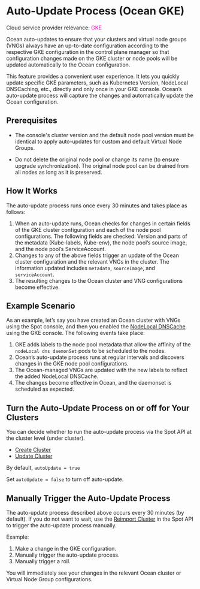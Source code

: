 # Auto-Update Process (Ocean GKE)

Cloud service provider relevance: <font color="#FC01CC">GKE</font>

Ocean auto-updates to ensure that your clusters and virtual node groups (VNGs) always have an up-to-date configuration according to the respective GKE configuration in the control plane manager so that configuration changes made on the GKE cluster or node pools will be updated automatically to the Ocean configuration.

This feature provides a convenient user experience. It lets you quickly update specific GKE parameters, such as Kubernetes Version, NodeLocal DNSCaching, etc., directly and only once in your GKE console. 
Ocean’s auto-update process will capture the changes and automatically update the Ocean configuration.

##  Prerequisites

 * The console's cluster version and the default node pool version must be identical to apply auto-updates for custom and default Virtual Node Groups.

 * Do not delete the original node pool or change its name (to ensure upgrade synchronization). The original node pool can be drained from all nodes as long as it is preserved.

## How It Works

The auto-update process runs once every 30 minutes and takes place as follows:

1. When an auto-update runs, Ocean checks for changes in certain fields of the GKE cluster configuration and each of the node pool configurations. The following fields are checked: Version and parts of the metadata (Kube-labels, Kube-env), the node pool’s source image, and the node pool’s ServiceAccount.
2. Changes to any of the above fields trigger an update of the Ocean cluster configuration and the relevant VNGs in the cluster. The information updated includes `metadata`, `sourceImage`, and `serviceAccount`.
3. The resulting changes to the Ocean cluster and VNG configurations become effective.

## Example Scenario

As an example, let’s say you have created an Ocean cluster with VNGs using the Spot console, and then you enabled the [NodeLocal DNSCache](https://cloud.google.com/kubernetes-engine/docs/how-to/nodelocal-dns-cache) using the GKE console. The following events take place:

1. GKE adds labels to the node pool metadata that allow the affinity of the `nodeLocal dns daemonSet` pods to be scheduled to the nodes.
2. Ocean’s auto-update process runs at regular intervals and discovers changes in the GKE node pool configurations.
3. The Ocean-managed VNGs are updated with the new labels to reflect the added NodeLocal DNSCache.
4. The changes become effective in Ocean, and the daemonset is scheduled as expected.

## Turn the Auto-Update Process on or off for Your Clusters

You can decide whether to run the auto-update process via the Spot API at the cluster level (under cluster).

*  [Create Cluster](https://docs.spot.io/api/#tag/Ocean-GKE/operation/OceanGKEClusterCreate)
*  [Update Cluster](https://docs.spot.io/api/#tag/Ocean-GKE/operation/OceanGKEClusterUpdate)

By default,  `autoUpdate = true` 

Set `autoUpdate = false` to turn off auto-update.

## Manually Trigger the Auto-Update Process

The auto-update process described above occurs every 30 minutes (by default). If you do not want to wait, use the [Reimport Cluster](https://docs.spot.io/api/#operation/reImportGke) in the Spot API to trigger the auto-update process manually.

Example:

1. Make a change in the GKE configuration.
2. Manually trigger the auto-update process. 
3. Manually trigger a roll.

You will immediately see your changes in the relevant Ocean cluster or Virtual Node Group configurations.






